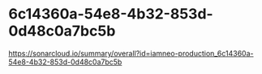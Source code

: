 # 6c14360a-54e8-4b32-853d-0d48c0a7bc5b
https://sonarcloud.io/summary/overall?id=iamneo-production_6c14360a-54e8-4b32-853d-0d48c0a7bc5b
